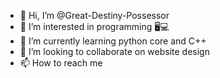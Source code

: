 - 👋 Hi, I’m @Great-Destiny-Possessor
- 👀 I’m interested in programming 🖥️💻
- 🌱 I’m currently learning python core and C++
- 💞️ I’m looking to collaborate on website design
- 📫 How to reach me 

<!---
Great-Destiny-Possessor/Great-Destiny-Possessor is a ✨ special ✨ repository because its `README.md` (this file) appears on your GitHub profile.
You can click the Preview link to take a look at your changes.
--->
